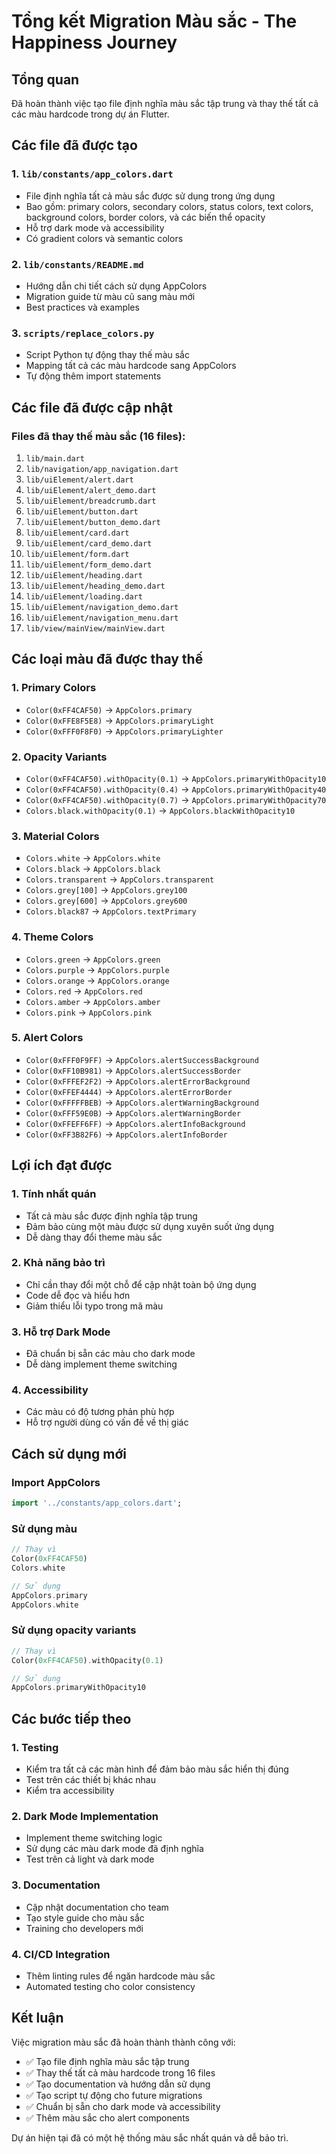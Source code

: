 # Tổng kết Migration Màu sắc - The Happiness Journey

## Tổng quan
Đã hoàn thành việc tạo file định nghĩa màu sắc tập trung và thay thế tất cả các màu hardcode trong dự án Flutter.

## Các file đã được tạo

### 1. `lib/constants/app_colors.dart`
- File định nghĩa tất cả màu sắc được sử dụng trong ứng dụng
- Bao gồm: primary colors, secondary colors, status colors, text colors, background colors, border colors, và các biến thể opacity
- Hỗ trợ dark mode và accessibility
- Có gradient colors và semantic colors

### 2. `lib/constants/README.md`
- Hướng dẫn chi tiết cách sử dụng AppColors
- Migration guide từ màu cũ sang màu mới
- Best practices và examples

### 3. `scripts/replace_colors.py`
- Script Python tự động thay thế màu sắc
- Mapping tất cả các màu hardcode sang AppColors
- Tự động thêm import statements

## Các file đã được cập nhật

### Files đã thay thế màu sắc (16 files):
1. `lib/main.dart`
2. `lib/navigation/app_navigation.dart`
3. `lib/uiElement/alert.dart`
4. `lib/uiElement/alert_demo.dart`
5. `lib/uiElement/breadcrumb.dart`
6. `lib/uiElement/button.dart`
7. `lib/uiElement/button_demo.dart`
8. `lib/uiElement/card.dart`
9. `lib/uiElement/card_demo.dart`
10. `lib/uiElement/form.dart`
11. `lib/uiElement/form_demo.dart`
12. `lib/uiElement/heading.dart`
13. `lib/uiElement/heading_demo.dart`
14. `lib/uiElement/loading.dart`
15. `lib/uiElement/navigation_demo.dart`
16. `lib/uiElement/navigation_menu.dart`
17. `lib/view/mainView/mainView.dart`

## Các loại màu đã được thay thế

### 1. Primary Colors
- `Color(0xFF4CAF50)` → `AppColors.primary`
- `Color(0xFFE8F5E8)` → `AppColors.primaryLight`
- `Color(0xFFF0F8F0)` → `AppColors.primaryLighter`

### 2. Opacity Variants
- `Color(0xFF4CAF50).withOpacity(0.1)` → `AppColors.primaryWithOpacity10`
- `Color(0xFF4CAF50).withOpacity(0.4)` → `AppColors.primaryWithOpacity40`
- `Color(0xFF4CAF50).withOpacity(0.7)` → `AppColors.primaryWithOpacity70`
- `Colors.black.withOpacity(0.1)` → `AppColors.blackWithOpacity10`

### 3. Material Colors
- `Colors.white` → `AppColors.white`
- `Colors.black` → `AppColors.black`
- `Colors.transparent` → `AppColors.transparent`
- `Colors.grey[100]` → `AppColors.grey100`
- `Colors.grey[600]` → `AppColors.grey600`
- `Colors.black87` → `AppColors.textPrimary`

### 4. Theme Colors
- `Colors.green` → `AppColors.green`
- `Colors.purple` → `AppColors.purple`
- `Colors.orange` → `AppColors.orange`
- `Colors.red` → `AppColors.red`
- `Colors.amber` → `AppColors.amber`
- `Colors.pink` → `AppColors.pink`

### 5. Alert Colors
- `Color(0xFFF0F9FF)` → `AppColors.alertSuccessBackground`
- `Color(0xFF10B981)` → `AppColors.alertSuccessBorder`
- `Color(0xFFFEF2F2)` → `AppColors.alertErrorBackground`
- `Color(0xFFEF4444)` → `AppColors.alertErrorBorder`
- `Color(0xFFFFFBEB)` → `AppColors.alertWarningBackground`
- `Color(0xFFF59E0B)` → `AppColors.alertWarningBorder`
- `Color(0xFFEFF6FF)` → `AppColors.alertInfoBackground`
- `Color(0xFF3B82F6)` → `AppColors.alertInfoBorder`

## Lợi ích đạt được

### 1. Tính nhất quán
- Tất cả màu sắc được định nghĩa tập trung
- Đảm bảo cùng một màu được sử dụng xuyên suốt ứng dụng
- Dễ dàng thay đổi theme màu sắc

### 2. Khả năng bảo trì
- Chỉ cần thay đổi một chỗ để cập nhật toàn bộ ứng dụng
- Code dễ đọc và hiểu hơn
- Giảm thiểu lỗi typo trong mã màu

### 3. Hỗ trợ Dark Mode
- Đã chuẩn bị sẵn các màu cho dark mode
- Dễ dàng implement theme switching

### 4. Accessibility
- Các màu có độ tương phản phù hợp
- Hỗ trợ người dùng có vấn đề về thị giác

## Cách sử dụng mới

### Import AppColors
```dart
import '../constants/app_colors.dart';
```

### Sử dụng màu
```dart
// Thay vì
Color(0xFF4CAF50)
Colors.white

// Sử dụng
AppColors.primary
AppColors.white
```

### Sử dụng opacity variants
```dart
// Thay vì
Color(0xFF4CAF50).withOpacity(0.1)

// Sử dụng
AppColors.primaryWithOpacity10
```

## Các bước tiếp theo

### 1. Testing
- Kiểm tra tất cả các màn hình để đảm bảo màu sắc hiển thị đúng
- Test trên các thiết bị khác nhau
- Kiểm tra accessibility

### 2. Dark Mode Implementation
- Implement theme switching logic
- Sử dụng các màu dark mode đã định nghĩa
- Test trên cả light và dark mode

### 3. Documentation
- Cập nhật documentation cho team
- Tạo style guide cho màu sắc
- Training cho developers mới

### 4. CI/CD Integration
- Thêm linting rules để ngăn hardcode màu sắc
- Automated testing cho color consistency

## Kết luận

Việc migration màu sắc đã hoàn thành thành công với:
- ✅ Tạo file định nghĩa màu sắc tập trung
- ✅ Thay thế tất cả màu hardcode trong 16 files
- ✅ Tạo documentation và hướng dẫn sử dụng
- ✅ Tạo script tự động cho future migrations
- ✅ Chuẩn bị sẵn cho dark mode và accessibility
- ✅ Thêm màu sắc cho alert components

Dự án hiện tại đã có một hệ thống màu sắc nhất quán và dễ bảo trì. 